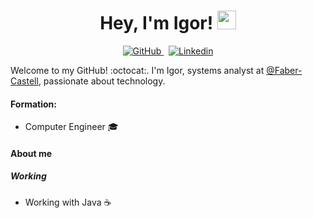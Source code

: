 <h1 align="center">Hey, I'm Igor! <img src="https://raw.githubusercontent.com/kaueMarques/kaueMarques/master/hi.gif" width="30px"></h1>

<p align="center">
  <a href="https://github.com/igorsbezerra" target="_blank">
    <img alt="GitHub" src="https://img.shields.io/badge/-Github-000?style=flat-square&logo=Github&logoColor=white&link=https://github.com/igorsbezerra/">
  </a>
  &nbsp;
  <a href="https://www.linkedin.com/in/igor-de-souza-bezerra-9a0645168/" target="_blank">
    <img alt="Linkedin" src="https://img.shields.io/badge/-LinkedIn-blue?style=flat-square&logo=Linkedin&logoColor=white&link=https://www.linkedin.com/in/igor-de-souza-bezerra-9a0645168/">
  </a> 
</p>

Welcome to my GitHub! :octocat:. I'm Igor, systems analyst at [@Faber-Castell](https://github.com/igorsouzabezerra), passionate about technology.

#### Formation:
- Computer Engineer :mortar_board:

#### About me

##### Working
- Working with Java ☕

<!--
**igorsbezerra/igorsbezerra** is a ✨ _special_ ✨ repository because its `README.md` (this file) appears on your GitHub profile.

Here are some ideas to get you started:

- 🔭 I’m currently working on ...
- 🌱 I’m currently learning ...
- 👯 I’m looking to collaborate on ...
- 🤔 I’m looking for help with ...
- 💬 Ask me about ...
- 📫 How to reach me: ...
- 😄 Pronouns: ...
- ⚡ Fun fact: ...
-->
